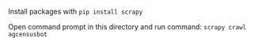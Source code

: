 Install packages with `pip install scrapy`

Open command prompt in this directory and run command: `scrapy crawl agcensusbot`
